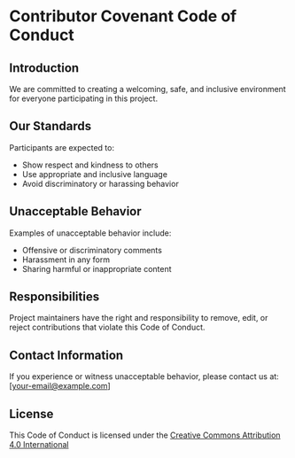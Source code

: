 # Contributor Covenant Code of Conduct

## Introduction
We are committed to creating a welcoming, safe, and inclusive environment for everyone participating in this project.

## Our Standards
Participants are expected to:
- Show respect and kindness to others
- Use appropriate and inclusive language
- Avoid discriminatory or harassing behavior

## Unacceptable Behavior
Examples of unacceptable behavior include:
- Offensive or discriminatory comments
- Harassment in any form
- Sharing harmful or inappropriate content

## Responsibilities
Project maintainers have the right and responsibility to remove, edit, or reject contributions that violate this Code of Conduct.

## Contact Information
If you experience or witness unacceptable behavior, please contact us at: [your-email@example.com]

## License
This Code of Conduct is licensed under the [Creative Commons Attribution 4.0 International](https://creativecommons.org/licenses/by/4.0/)
